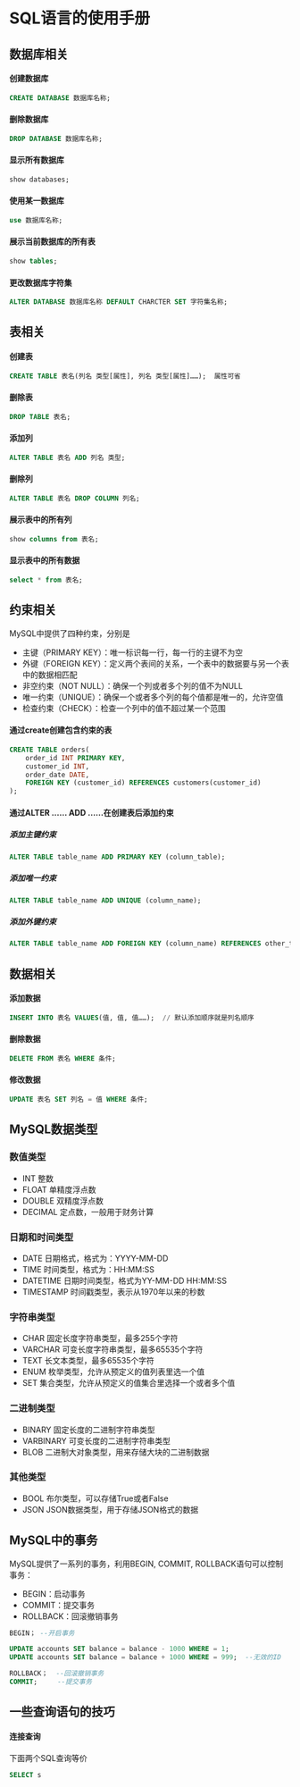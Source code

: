 # SQL语言的使用手册

## 数据库相关

#### 创建数据库
```sql
CREATE DATABASE 数据库名称;
```

#### 删除数据库
```sql
DROP DATABASE 数据库名称;
```

#### 显示所有数据库
```sql
show databases;
```

#### 使用某一数据库
```sql
use 数据库名称;
```

#### 展示当前数据库的所有表
```sql
show tables;
```

#### 更改数据库字符集
```sql
ALTER DATABASE 数据库名称 DEFAULT CHARCTER SET 字符集名称;
```

## 表相关

#### 创建表
```sql
CREATE TABLE 表名(列名 类型[属性], 列名 类型[属性]……);  属性可省
```

#### 删除表
```sql
DROP TABLE 表名;
```

#### 添加列
```sql
ALTER TABLE 表名 ADD 列名 类型;
```

#### 删除列
```sql
ALTER TABLE 表名 DROP COLUMN 列名;
```

#### 展示表中的所有列
```sql
show columns from 表名;
```

#### 显示表中的所有数据
```sql
select * from 表名;
```

## 约束相关
MySQL中提供了四种约束，分别是
- 主键（PRIMARY KEY）：唯一标识每一行，每一行的主键不为空
- 外键（FOREIGN KEY）：定义两个表间的关系，一个表中的数据要与另一个表中的数据相匹配
- 非空约束（NOT NULL）：确保一个列或者多个列的值不为NULL
- 唯一约束（UNIQUE）：确保一个或者多个列的每个值都是唯一的，允许空值
- 检查约束（CHECK）：检查一个列中的值不超过某一个范围

#### 通过create创建包含约束的表
```sql
CREATE TABLE orders(
    order_id INT PRIMARY KEY,
    customer_id INT,
    order_date DATE,
    FOREIGN KEY (customer_id) REFERENCES customers(customer_id)
);
```

#### 通过ALTER …… ADD ……在创建表后添加约束
##### 添加主键约束

```sql
ALTER TABLE table_name ADD PRIMARY KEY (column_table);
```

##### 添加唯一约束
```sql
ALTER TABLE table_name ADD UNIQUE (column_name);
```

##### 添加外键约束
```sql
ALTER TABLE table_name ADD FOREIGN KEY (column_name) REFERENCES other_table_name (other_column_name);
```

## 数据相关

#### 添加数据
```sql
INSERT INTO 表名 VALUES(值, 值, 值……);  // 默认添加顺序就是列名顺序
```

#### 删除数据
```sql
DELETE FROM 表名 WHERE 条件;
```

#### 修改数据
```sql
UPDATE 表名 SET 列名 = 值 WHERE 条件;
```

## MySQL数据类型
### 数值类型
- INT 整数
- FLOAT 单精度浮点数
- DOUBLE 双精度浮点数
- DECIMAL 定点数，一般用于财务计算

### 日期和时间类型
- DATE 日期格式，格式为：YYYY-MM-DD
- TIME 时间类型，格式为：HH:MM:SS
- DATETIME 日期时间类型，格式为YY-MM-DD HH:MM:SS
- TIMESTAMP 时间戳类型，表示从1970年以来的秒数

### 字符串类型
- CHAR 固定长度字符串类型，最多255个字符
- VARCHAR 可变长度字符串类型，最多65535个字符
- TEXT 长文本类型，最多65535个字符
- ENUM 枚举类型，允许从预定义的值列表里选一个值
- SET 集合类型，允许从预定义的值集合里选择一个或者多个值

### 二进制类型
- BINARY 固定长度的二进制字符串类型
- VARBINARY 可变长度的二进制字符串类型
- BLOB 二进制大对象类型，用来存储大块的二进制数据

### 其他类型
- BOOL 布尔类型，可以存储True或者False
- JSON JSON数据类型，用于存储JSON格式的数据

## MySQL中的事务
MySQL提供了一系列的事务，利用BEGIN, COMMIT, ROLLBACK语句可以控制事务：
- BEGIN：启动事务
- COMMIT：提交事务
- ROLLBACK：回滚撤销事务

```sql
BEGIN； --开启事务

UPDATE accounts SET balance = balance - 1000 WHERE = 1;
UPDATE accounts SET balance = balance + 1000 WHERE = 999;  --无效的ID

ROLLBACK；  --回滚撤销事务
COMMIT;     --提交事务
```

## 一些查询语句的技巧

#### 连接查询

下面两个SQL查询等价
```sql
SELECT s
```